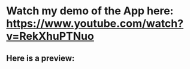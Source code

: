 # Watch my demo of the App here: https://www.youtube.com/watch?v=RekXhuPTNuo
## Here is a preview:
### [](images/App-Snapshot-1.png)
